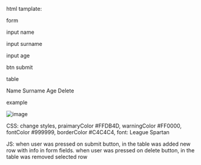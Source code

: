 html tamplate:

form

  input name
  
  input surname
  
  input age
  
  btn submit
  
table

  Name Surname Age Delete
  
  example 

![image](https://user-images.githubusercontent.com/47348743/181247768-5b33bf09-4eff-4700-8147-c7d5ba32f598.png)


CSS: change styles, praimaryColor #FFDB4D, warningColor #FF0000, fontColor #999999, borderColor #C4C4C4, font: League Spartan

JS: when user was pressed on submit button, in the table was added new row with info in form fields.
    when user was pressed on delete button, in the table was removed selected row
